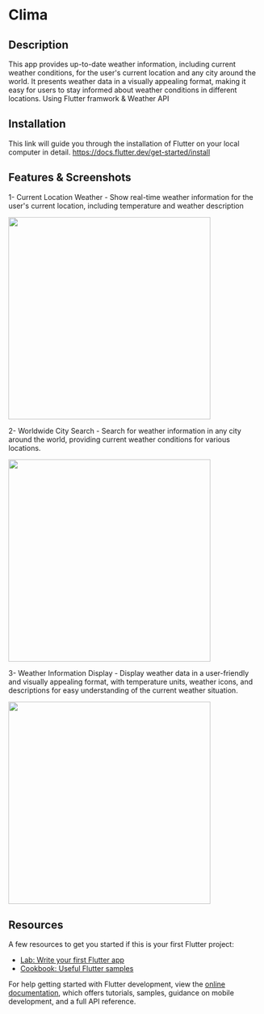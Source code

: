 # Clima

## Description 

This app provides up-to-date weather information, including current weather conditions, for the user's current location and any city around the world. It presents weather data in a visually appealing format, making it easy for users to stay informed about weather conditions in different locations. Using Flutter framwork & Weather API

## Installation 

This link will guide you through the installation of Flutter on your local computer in detail.
https://docs.flutter.dev/get-started/install

## Features & Screenshots
1- Current Location Weather - Show real-time weather information for the user's current location, including temperature and weather description

<img src="https://user-images.githubusercontent.com/65549274/231851619-78cbe9d9-713e-4630-9001-dda0515d8c7f.png" width="400">


2- Worldwide City Search - Search for weather information in any city around the world, providing current weather conditions for various locations.

<img src="https://user-images.githubusercontent.com/65549274/231851860-d1d384a6-da6d-4b6e-8e7b-ebc848a9648e.png" width="400">


3- Weather Information Display - Display weather data in a user-friendly and visually appealing format, with temperature units, weather icons, and descriptions for easy understanding of the current weather situation.

<img src="https://user-images.githubusercontent.com/65549274/231851872-e08b960b-2076-44e8-b0cf-d95ba1f85598.png" width="400">



## Resources
A few resources to get you started if this is your first Flutter project:

- [Lab: Write your first Flutter app](https://docs.flutter.dev/get-started/codelab)
- [Cookbook: Useful Flutter samples](https://docs.flutter.dev/cookbook)

For help getting started with Flutter development, view the
[online documentation](https://docs.flutter.dev/), which offers tutorials,
samples, guidance on mobile development, and a full API reference.
